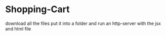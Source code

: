 # Shopping-Cart
download all the files put it into a folder and run an http-server with the jsx and html file
